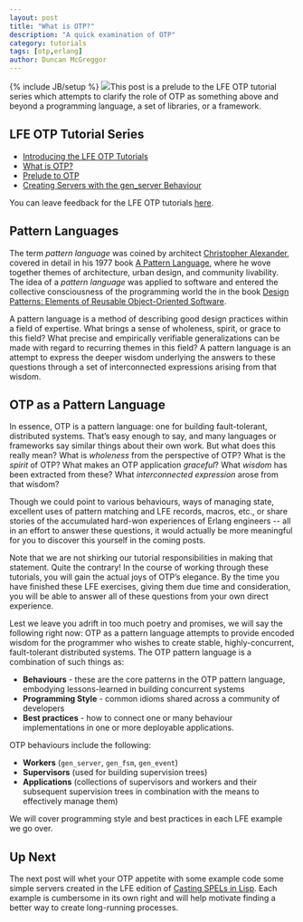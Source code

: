 ```yaml
---
layout: post
title: "What is OTP?"
description: "A quick examination of OTP"
category: tutorials
tags: [otp,erlang]
author: Duncan McGreggor
---
```

{% include JB/setup %}
<a href="/assets/images/posts/LFE-signal.jpg"><img class="right thumb" src="/assets/images/posts/LFE-signal.jpg" /></a>This post is a prelude to the LFE OTP tutorial series which attempts to clarify the role of OTP as something above and beyond a programming language, a set of libraries, or a framework.

## LFE OTP Tutorial Series

* [Introducing the LFE OTP Tutorials](/tutorials/2015/05/23/1720-new-series-lfe-otp-tutorials/)
* [What is OTP?](/tutorials/2015/05/24/1808-what-is-otp/)
* [Prelude to OTP](/tutorials/2015/05/25/0929-prelude-to-otp/)
* [Creating Servers with the gen_server Behaviour](/tutorials/2015/05/26/1112-creating-servers-with-the-gen_server-behaviour/)

You can leave feedback for the LFE OTP tutorials
[here](https://github.com/lfe/blog/issues/7).

## Pattern Languages

The term *pattern language* was coined by architect
[Christopher Alexander](http://en.wikipedia.org/wiki/Christopher_Alexander),
covered in detail in his 1977 book
[A Pattern Language](http://www.amazon.com/dp/0195019199),
where he wove together themes of architecture, urban design, and community
livability. The idea of a *pattern language* was applied to software and
entered the collective consciousness of the programming world the in the book
[Design Patterns: Elements of Reusable Object-Oriented Software](http://www.amazon.com/dp/0201633612).

A pattern language is a method of describing good design practices within a
field of expertise.  What brings a sense of wholeness, spirit, or grace to this
field? What precise and empirically verifiable generalizations can be made with
regard to recurring themes in this field? A pattern language is an attempt to
express the deeper wisdom underlying the answers to these questions through a
set of interconnected expressions arising from that wisdom.

## OTP as a Pattern Language

In essence, OTP is a pattern language: one for building fault-tolerant,
distributed systems. That’s easy enough to say, and many languages or
frameworks say similar things about their own work. But what does this really
mean? What is *wholeness* from the perspective of OTP? What is the *spirit* of
OTP?  What makes an OTP application *graceful*? What *wisdom* has been
extracted from these? What *interconnected expression* arose from that wisdom?

Though we could point to various behaviours, ways of managing state, excellent
uses of pattern matching and LFE records, macros, etc., or share stories of the
accumulated hard-won experiences of Erlang engineers -- all in an effort to
answer these questions, it would actually be more meaningful for you to
discover this yourself in the coming posts.

Note that we are not shirking our tutorial responsibilities in making that
statement. Quite the contrary! In the course of working through these
tutorials, you will gain the actual joys of OTP’s elegance. By the time you
have finished these LFE exercises, giving them due time and consideration, you
will be able to answer all of these questions from your own direct experience.

Lest we leave you adrift in too much poetry and promises, we will say the
following right now: OTP as a pattern language attempts to provide encoded
wisdom for the programmer who wishes to create stable, highly-concurrent,
fault-tolerant distributed systems. The OTP pattern language is a combination
of such things as:

 * **Behaviours** - these are the core patterns in the OTP pattern language,
   embodying lessons-learned in building concurrent systems
 * **Programming Style** - common idioms shared across a community of
   developers
 * **Best practices** - how to connect one or many behaviour implementations in
   one or more deployable applications.

OTP behaviours include the following:

 * **Workers** (``gen_server``, ``gen_fsm``, ``gen_event``)
 * **Supervisors** (used for building supervision trees)
 * **Applications** (collections of supervisors and workers and their
   subsequent supervision trees in combination with the means to effectively
   manage them)

We will cover programming style and best practices in each LFE example we go
over.

## Up Next

The next post will whet your OTP appetite with some example code some simple
servers created in the LFE edition of
[Casting SPELs in Lisp](http://lfe.gitbooks.io/casting-spels/content/book/part7/README.html).
Each example is cumbersome in its own right and will help motivate finding a
better way to create long-running processes.


